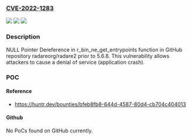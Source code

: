 ### [CVE-2022-1283](https://cve.mitre.org/cgi-bin/cvename.cgi?name=CVE-2022-1283)
![](https://img.shields.io/static/v1?label=Product&message=radareorg%2Fradare2&color=blue)
![](https://img.shields.io/static/v1?label=Version&message=n%2Fa&color=blue)
![](https://img.shields.io/static/v1?label=Vulnerability&message=CWE-476%20NULL%20Pointer%20Dereference&color=brighgreen)

### Description

NULL Pointer Dereference in r_bin_ne_get_entrypoints function in GitHub repository radareorg/radare2 prior to 5.6.8. This vulnerability allows attackers to cause a denial of service (application crash).

### POC

#### Reference
- https://huntr.dev/bounties/bfeb8fb8-644d-4587-80d4-cb704c404013

#### Github
No PoCs found on GitHub currently.

